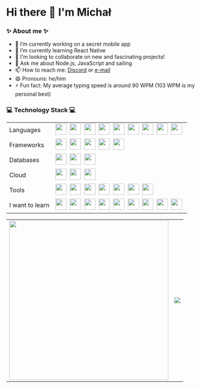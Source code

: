 <h1> Hi there 👋 I'm Michał </h1>

<h3>✨ About me ✨</h3>

- 🔭 I’m currently working on a secret mobile app
- 🌱 I’m currently learning React Native
- 👯 I'm looking to collaborate on new and fascinating projects!
- 💬 Ask me about Node.js, JavaScript and sailing
- 📫 How to reach me: <a href="https://discordapp.com/users/401427838772707351">Discord</a> or <a href="mailto:mt.michaltangri@gmail.com">e-mail</a>
- 😄 Pronouns: he/him
- ⚡ Fun fact: My average typing speed is around 90 WPM (103 WPM is my personal best)

<h3>💻 Technology Stack 💻</h3>

<table>
    <tr>
        <td>Languages</td>
        <td>
            <span><img src="https://cdn.jsdelivr.net/gh/devicons/devicon@latest/icons/javascript/javascript-original.svg" width="30px"></span>&nbsp;
            <span><img src="https://cdn.jsdelivr.net/gh/devicons/devicon@latest/icons/typescript/typescript-original.svg" width="30px"></span>&nbsp;
            <span><img src="https://cdn.jsdelivr.net/gh/devicons/devicon@latest/icons/python/python-original.svg" width="30px"></span>&nbsp;
            <span><img src="https://cdn.jsdelivr.net/gh/devicons/devicon@latest/icons/java/java-original.svg" width="30px"></span>&nbsp;
            <span><img src="https://cdn.jsdelivr.net/gh/devicons/devicon@latest/icons/cplusplus/cplusplus-original.svg" width="30px"></span>&nbsp;
            <span><img src="https://cdn.jsdelivr.net/gh/devicons/devicon@latest/icons/php/php-original.svg" width="30px"></span>&nbsp;
            <span><img src="https://cdn.jsdelivr.net/gh/devicons/devicon@latest/icons/html5/html5-plain.svg" width="30px"></span>&nbsp;
            <span><img src="https://cdn.jsdelivr.net/gh/devicons/devicon@latest/icons/css3/css3-original.svg" width="30px"></span>&nbsp;
            <span><img src="https://cdn.jsdelivr.net/gh/devicons/devicon@latest/icons/sass/sass-original.svg" width="30px"></span>&nbsp;
        </td>
    </tr>
    <tr>
        <td>Frameworks</td>
        <td>
            <span><img src="https://cdn.jsdelivr.net/gh/devicons/devicon@latest/icons/nodejs/nodejs-original.svg" width="30px"></span>&nbsp;
            <span><img src="https://cdn.jsdelivr.net/gh/devicons/devicon@latest/icons/express/express-original.svg" width="30px"></span>&nbsp;
            <span><img src="https://cdn.jsdelivr.net/gh/devicons/devicon@latest/icons/react/react-original.svg" width="30px"></span>&nbsp;
            <span><img src="https://cdn.jsdelivr.net/gh/devicons/devicon@latest/icons/jest/jest-plain.svg" width="30px"></span>&nbsp;
            <span><img src="https://cdn.jsdelivr.net/gh/devicons/devicon@latest/icons/bootstrap/bootstrap-plain.svg" width="30px"></span>&nbsp;
        </td>
    </tr>
    <tr>
        <td>Databases</td>
        <td>
            <span><img src="https://cdn.jsdelivr.net/gh/devicons/devicon@latest/icons/mongodb/mongodb-original.svg" width="30px"></span>&nbsp;
            <span><img src="https://cdn.jsdelivr.net/gh/devicons/devicon@latest/icons/postgresql/postgresql-original.svg" width="30px"></span>&nbsp;
            <span><img src="https://cdn.jsdelivr.net/gh/devicons/devicon@latest/icons/mysql/mysql-original.svg" width="30px"></span>&nbsp;
        </td>
    </tr>
    <tr>
        <td>Cloud</td>
        <td>
            <span><img src="https://cdn.jsdelivr.net/gh/devicons/devicon@latest/icons/firebase/firebase-plain.svg" width="30px"></span>&nbsp;
            <span><img src="https://cdn.jsdelivr.net/gh/devicons/devicon@latest/icons/googlecloud/googlecloud-original.svg" width="30px"></span>&nbsp;
            <span><img src="https://cdn.jsdelivr.net/gh/devicons/devicon@latest/icons/heroku/heroku-plain.svg" width="30px"></span>&nbsp;
        </td>
    </tr>
    <tr>
        <td>Tools</td>
        <td>
            <span><img src="https://cdn.jsdelivr.net/gh/devicons/devicon@latest/icons/npm/npm-original-wordmark.svg" width="30px"></span>&nbsp;
            <span><img src="https://cdn.jsdelivr.net/gh/devicons/devicon@latest/icons/git/git-original.svg" width="30px"></span>&nbsp;
            <span><img src="https://cdn.jsdelivr.net/gh/devicons/devicon@latest/icons/vscode/vscode-original.svg" width="30px"></span>&nbsp;
            <span><img src="https://plugins.jetbrains.com/assets/icons/jetbrains.png" width="30px"></span>&nbsp;
            <span><img src="https://symbols.getvecta.com/stencil_92/21_postman-icon.fddaf8a27f.svg" width="30px"></span>&nbsp;
            <span><img src="https://cdn.jsdelivr.net/gh/devicons/devicon@latest/icons/windows8/windows8-original.svg" width="30px"></span>&nbsp;
            <span><img src="https://cdn.jsdelivr.net/gh/devicons/devicon@latest/icons/ubuntu/ubuntu-plain.svg" width="30px"></span>&nbsp;
        </td>
    </tr>
    <tr>
        <td>I want to learn</td>
        <td>
            <span><img src="https://cdn.jsdelivr.net/gh/devicons/devicon@latest/icons/spring/spring-original.svg" width="30px"></span>&nbsp;
            <span><img src="https://cdn.jsdelivr.net/gh/devicons/devicon@latest/icons/docker/docker-plain.svg" width="30px"></span>&nbsp;
            <span><img src="https://cdn.jsdelivr.net/gh/devicons/devicon@latest/icons/django/django-original.svg" width="30px"></span>&nbsp;
            <span><img src="https://cdn.jsdelivr.net/gh/devicons/devicon@latest/icons/flask/flask-original-wordmark.svg" width="30px"></span>&nbsp;
            <span><img src="https://cdn.jsdelivr.net/gh/devicons/devicon@latest/icons/electron/electron-original.svg" width="30px"></span>&nbsp;
            <span><img src="https://cdn.jsdelivr.net/gh/devicons/devicon@latest/icons/redis/redis-plain.svg" width="30px"></span>&nbsp;
            <span><img src="https://cdn.jsdelivr.net/gh/devicons/devicon@latest/icons/jquery/jquery-original.svg" width="30px"></span>&nbsp;
            <span><img src="https://cdn.jsdelivr.net/gh/devicons/devicon@latest/icons/lua/lua-original-wordmark.svg" width="30px"></span>&nbsp;
            <span><img src="https://cdn.jsdelivr.net/gh/devicons/devicon@latest/icons/vim/vim-original.svg" width="30px"></span>&nbsp;
        </td>
    </tr>
</table>

<table>
    <tr>
        <td><img src="https://github-readme-stats.vercel.app/api?username=michal-tangri&show_icons=true&theme=tokyonight" width="424x"></td>
        <td><img src="https://github-readme-stats.vercel.app/api/top-langs/?username=michal-tangri&layout=compact&theme=tokyonight"></td>
    </tr>
</table>
